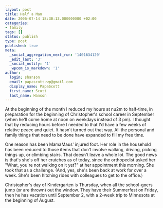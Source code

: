 ```yaml
---
layout: post
title: Half a Man
date: 2006-07-14 18:30:13.000000000 +02:00
categories:
- family
tags: []
status: publish
type: post
published: true
meta:
  _social_aggregation_next_run: '1401634120'
  _edit_last: '3'
  _social_notify: '1'
  _wpcom_is_markdown: '1'
author:
  login: shanson
  email: papascott-wp@gmail.com
  display_name: PapaScott
  first_name: Scott
  last_name: Hanson
---
```

<p>At the beginning of the month I reduced my hours at nu2m to half-time, in preparation for the beginning of Christopher's school career in September (when he'll come home at noon on weekdays instead of 3 pm). I thought that by reducing hours before I needed to that I'd have a few weeks of relative peace and quiet. It hasn't turned out that way. All the personal and family things that need to be done have expanded to fill my free time.</p>
<p>One reason has been MamaMaus' injured foot. Her role in the household has been reduced to those items that don't involve walking, driving, picking things up, or climbing stairs.  That doesn't leave a whole lot. The good news is that's she's off her crutches as of today, since the orthopedist asked her "What, you're not walking on it yet?" at her appointment this morning. She took that as a challenge. (And, yes, she's been back at work for over a week. She's been hitching rides with colleagues to get to the office.)</p>
<p>Christopher's day of Kindergarten is Thursday, when all the school-goers jump (or are thrown) out the window. They have their Summerfest on Friday, then he has vacation until September 2, with a 2-week trip to Minnesota at the beginning of August.</p>
